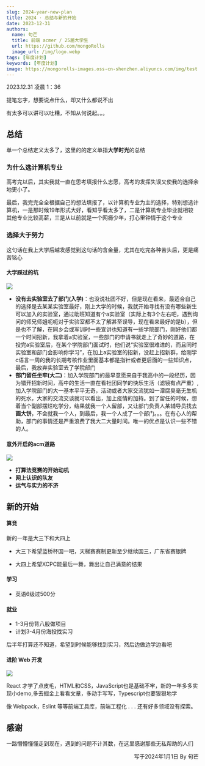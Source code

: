 ```yaml
---
slug: 2024-year-new-plan
title: 2024 · 总结与新的开始
date: 2023-12-31
authors: 
  name: 句芒
  title: 前端 acmer / 25届大学生
  url: https://github.com/mongoRolls
  image_url: /img/logo.webp
tags: [年度计划]
keywords: [年度计划]
image: https://mongorolls-images.oss-cn-shenzhen.aliyuncs.com/img/test.png
---
```


2023.12.31 凌晨 1：36

提笔忘字，想要说点什么，却又什么都说不出

有太多可以讲可以吐糟，不知从何说起。。。

<!-- truncate -->

## 总结

单一个总结定义太多了，这里的的定义单指**大学时光**的总结

### 为什么选计算机专业

高考完以后，其实我就一直在思考填报什么志愿，高考的发挥失误又使我的选择余地更小了。

最后，我完完全全根据自己的想法填报了，以计算机专业为主的选择，特别想选计算机，一是那时候19年形式大好，看知乎看太多了，二是计算机专业毕业就相较其他专业比较高薪，三是从以前就是一个网瘾少年，打心里钟情于这个专业

### 选择大于努力

这句话在我上大学后越发感觉到这句话的含金量，尤其在吃完各种苦头后，更是痛苦铭心

#### 大学踩过的坑

<img src="https://mongorolls-images.oss-cn-shenzhen.aliyuncs.com/img/v2-5cfc0079d90da5322a43f14c5bf36412_1440w.webp"/>

- **没有去实验室去了部门(入学)**：也没说社团不好，但是现在看来，最适合自己的选择是去某某实验室最好，刚上大学的时候，我就开始寻找有没有哪些新生可以加入的实验室，通过助班知道有个a实验室（实际上有3个左右吧，遇到询问的师兄师姐呃呃对于实验室都不太了解甚至误导，现在看来最好的是b），但是也不了解，在同乡会或军训时一些宣讲也知道有一些学院部门，刚好他们都一个时间招新，我拿着a实验室，一些部门的申请书就走上了奇妙的道路，在投完a实验室后，在某个学院部门面试时，他们说“实验室很难进的，而且同时实验室和部门会影响你学习”，在加上a实验室的招新，没赶上招新群，给刚学c语言一周的我的长期考核作业里面基本都是指针或者更后面的一些知识点，最后，我放弃实验室去了学院部门
- **部门留任坐牢(大二)**：加入学院部门的最早意愿来自于我高中的一段经历，因为错开招新时间，高中的生活一直在看社团同学的快乐生活（滤镜有点严重）,加入学院部门的大一基本平平无奇，活动或者大家交流犹如一潭腐臭毫无生机的死水，大家的交流交谈就可以看出，加上疫情的加持。到了留任的时候，想着当个副部摆烂吃学分，结果就我一个人留部，又让部门负责人某辅导员找去**画大饼**，不会就我一个人，到最后，我一个人成了一个部门。。。在有心人的帮助，部门的事情还是严重浪费了我大二大量时间。唯一的优点是认识一些不错的人。



#### 意外开启的acm道路

<img src="https://mongorolls-images.oss-cn-shenzhen.aliyuncs.com/img/YCU8O%7D7T%7DU25YW7%7DHNKU5%5DV.jpg"/>

- **打算法竞赛的开始动机**
- **网上认识的队友**
- **运气与实力的不济**

## 新的开始

#### 算竞

新的一年是大三下和大四上

- 大三下希望蓝桥杯国一吧，天梯赛赛制更新至少继续国三，广东省赛银牌

- 大四上希望XCPC能最后一舞，舞出让自己满意的结果



#### 学习

- 英语6级过500分



#### 就业

- 1-3月份背八股做项目
- 计划3-4月份海投找实习

后半年打算还不知道，希望到时候能够找到实习，然后边做边学边看吧



#### 进阶 Web 开发

<img src="https://mongorolls-images.oss-cn-shenzhen.aliyuncs.com/img/YRJA248BZL)YC%7DB%5DOJ%7BF~TJ.jpg"/>

React 才学了点皮毛，HTML和CSS，JavaScript也是基础不牢，新的一年多多实现小demo,多去掘金上看看文章，多动手写写，Typescript也要狠狠地学

像 Webpack，Eslint 等等前端工具库，前端工程化 . . .  还有好多领域没有探索。

## 感谢

一路懵懵懂懂走到现在，遇到的问题不计其数，在这里感谢那些无私帮助的人们

<p align="right">写于2024年1月1日    By 句芒</p>